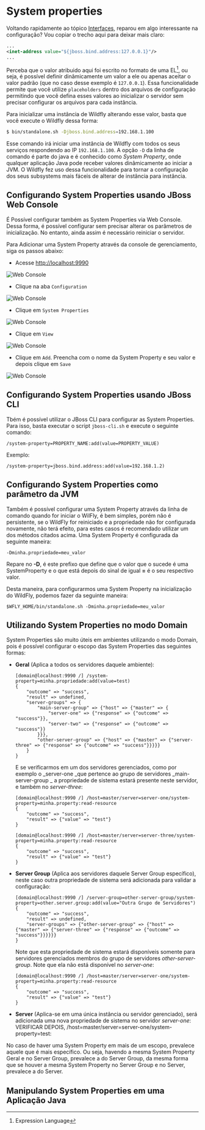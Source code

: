 # System properties

Voltando rapidamente ao tópico [Interfaces](../configuracao/configurando_wildfly_10.html#interfaces), reparou em algo interessante na configuração? Vou copiar o trecho aqui para deixar mais claro:

```xml
...
<inet-address value="${jboss.bind.address:127.0.0.1}"/>
...
```

Perceba que o valor atribuido aqui foi escrito no formato de uma EL[^4], ou seja, é possível definir dinâmicamente um valor a ele ou apenas aceitar o valor padrão \(que no caso desse exemplo é `127.0.0.1`\). Essa funcionalidade permite que você utilize `placeholders` dentro dos arquivos de configuração permitindo que você defina esses valores ao inicializar o servidor sem precisar configurar os arquivos para cada instância.

Para inicializar uma instância de Wildfly alterando esse valor, basta que você execute o Wildfly dessa forma:

```bash
$ bin/standalone.sh -Djboss.bind.address=192.168.1.100
```

Esse comando irá iniciar uma instância de Wildfly com todos os seus serviços respondendo ao IP `192.168.1.100`. A opção `-D` da linha de comando é parte do java e é conhecido como _System Property_, onde qualquer aplicação Java pode receber valores dinâmicamente ao iniciar a JVM. O Wildfly fez uso dessa funcionalidade para tornar a configuração dos seus subsystems mais fáceis de alterar de instância para instância.

## Configurando System Properties usando JBoss Web Console

É Possível configurar também as System Properties via Web Console. Dessa forma, é possível configurar sem precisar alterar os parâmetros de inicialização. No entanto, ainda assim é necessário reiniciar o servidor.

Para Adicionar uma System Property através da console de gerenciamento, siga os passos abaixo:

* Acesse [http://localhost:9990](http://localhost:9990)

![Web Console](../../images/system-properties-1.png)

* Clique na aba `Configuration`

![Web Console](../../images/system-properties-2.png)

* Clique em `System Properties`

![Web Console](../../images/system-properties-3.png)

* Clique em `View`

![Web Console](../../images/system-properties-4.png)

* Clique em `Add`. Preencha com o nome da System Property e seu valor e depois clique em `Save`

![Web Console](../../images/system-properties-5.png)

## Configurando System Properties usando JBoss CLI

Tbém é possível utilizar o JBoss CLI para configurar as System Properties. Para isso, basta executar o script `jboss-cli.sh` e execute o seguinte comando:

```
/system-property=PROPERTY_NAME:add(value=PROPERTY_VALUE)
```

Exemplo:

```
/system-property=jboss.bind.address:add(value=192.168.1.2)
```

## 

## Configurando System Properties como parâmetro da JVM

Também é possível configurar uma System Property através da linha de comando quando for iniciar o WilFly, é bem simples, porém não é persistente, se o WildFly for reiniciado e a propriedade não for configurada novamente, não terá efeito, para estes casos é recomendado utilizar um dos métodos citados acima. Uma System Property é configurada da seguinte maneira:

```
-Dminha.propriedade=meu_valor
```

Repare no **-D**, é este prefixo que define que o valor que o sucede é uma SystemProperty e o que está depois do sinal de igual **=** é o seu respectivo valor.

Desta maneira, para configurarmos uma System Property na inicialização do WildFly, podemos fazer da seguinte maneira:

```
$WFLY_HOME/bin/standalone.sh -Dminha.propriedade=meu_valor
```

## 

## Utilizando System Properties no modo Domain

System Properties são muito úteis em ambientes utilizando o modo Domain, pois é possível configurar o escopo das System Properties das seguintes formas:

* **Geral** \(Aplica a todos os servidores daquele ambiente\):


  ```
  [domain@localhost:9990 /] /system-property=minha.propriedade:add(value=test)
  {
      "outcome" => "success",
      "result" => undefined,
      "server-groups" => {
          "main-server-group" => {"host" => {"master" => {
              "server-one" => {"response" => {"outcome" => "success"}},
              "server-two" => {"response" => {"outcome" => "success"}}
          }}},
          "other-server-group" => {"host" => {"master" => {"server-three" => {"response" => {"outcome" => "success"}}}}}
      }
  }

  ```


  E se verificarmos em um dos servidores gerenciados, como por exemplo o _server-one _que pertence ao grupo de servidores _main-server-group _ a propriedade de sistema estará presente neste servidor, e também no _server-three_:


  ```
  [domain@localhost:9990 /] /host=master/server=server-one/system-property=minha.property:read-resource
  {
      "outcome" => "success",
      "result" => {"value" => "test"}
  }

  [domain@localhost:9990 /] /host=master/server=server-three/system-property=minha.property:read-resource
  {
      "outcome" => "success",
      "result" => {"value" => "test"}
  }
  ```



* **Server Group** \(Aplica aos servidores daquele Server Group específico\), neste caso outra propriedade de sistema será adicionada para validar a configuração:


  ```
  [domain@localhost:9990 /] /server-group=other-server-group/system-property=other.server.group:add(value="Outra Grupo de Servidores")
  {
      "outcome" => "success",
      "result" => undefined,
      "server-groups" => {"other-server-group" => {"host" => {"master" => {"server-three" => {"response" => {"outcome" => "success"}}}}}}
  }
  ```

  
  Note que esta propriedade de sistema estará disponíveis somente para servidores gerenciados membros do grupo de servidores _other-server-group_. Note que ela não está disponível no _server-one_:

  ```
  [domain@localhost:9990 /] /host=master/server=server-one/system-property=minha.property:read-resource
  {
      "outcome" => "success",
      "result" => {"value" => "test"}
  }
  ```



* **Server** \(Aplica-se em uma única instância ou servidor gerenciado\), será adicionada uma nova propriedade de sistema no servidor _server-one_: VERIFICAR DEPOIS, 
  /host=master/server=server-one/system-property=test:



No caso de haver uma System Property em mais de um escopo, prevalece aquele que é mais específico. Ou seja, havendo a mesma System Property Geral e no Server Group, prevalece a do Server Group, da mesma forma que se houver a mesma System Property no Server Group e no Server, prevalece a do Server.

## Manipulando System Properties em uma Aplicação Java

[^4]: Expression Language

